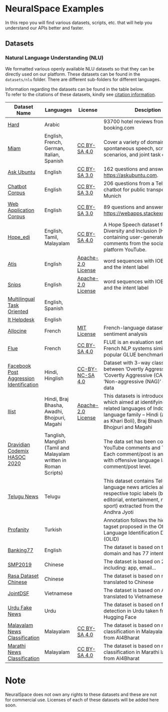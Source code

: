 # NeuralSpace Examples
In this repo you will find various datasets, scripts, etc. that will help you understand our APIs better and faster.

## Datasets

### Natural Language Understanding (NLU)
We formatted various openly available NLU datasets so that they can be directly used on our platform.
These datasets can be found in the `datasets/nlu` folder. 
There are different sub-folders for different languages.



Information regarding the datasets can be found in the table below.<br> To refer to the citations of these datasets, kindly see [citation information](citations.MD).


| Dataset Name   | Languages  | License  | Desciption 
|---|---|---|---|
|  [Hard](https://github.com/elnagara/HARD-Arabic-Dataset) |Arabic   |   | 93700 hotel reviews from booking.com
|  [Miam](https://huggingface.co/datasets/miam) |  English, French, German, Italian, Spanish  |[CC BY-SA 4.0](https://creativecommons.org/licenses/by-sa/4.0/)   | Cover a variety of domains including spontaneous speech, scripted scenarios, and joint task completion|
| [Ask Ubuntu](https://github.com/sebischair/NLU-Evaluation-Corpora)  |  English   | [CC BY-SA 3.0](https://creativecommons.org/licenses/by-sa/3.0/)  | 162 questions and answers from https://askubuntu.com.|
[Chatbot Corpus](https://github.com/sebischair/NLU-Evaluation-Corpora) | English | [CC BY-SA 3.0](https://creativecommons.org/licenses/by-sa/3.0/) | 206 questions from a Telegram chatbot for public transport in Munich
[Web Application Corpus](https://github.com/sebischair/NLU-Evaluation-Corpora) | English | [CC BY-SA 3.0](https://creativecommons.org/licenses/by-sa/3.0/) | 89 questions and answers from https://webapps.stackexchange.com.|
[Hope_edi](https://competitions.codalab.org/competitions/27653#learn_the_details )| English, Tamil, Malayalam | [CC BY-SA 4.0](https://creativecommons.org/licenses/by-sa/4.0/) | A Hope Speech dataset for Equality, Diversity and Inclusion (HopeEDI) containing user-generated comments from the social media platform YouTube.|
[Atis](https://github.com/sz128/slot_filling_and_intent_detection_of_SLU/tree/master/data/atis-2) | English | [Apache-2.0 License](https://www.apache.org/licenses/LICENSE-2.0)|word sequences with IOB slot tags and the intent label |
[Snips]( https://github.com/sz128/slot_filling_and_intent_detection_of_SLU/tree/master/data/snips) | English | [Apache-2.0 License](https://www.apache.org/licenses/LICENSE-2.0)| word sequences with IOB slot tags and the intent label
[Multilingual Task Oriented](https://research.fb.com/publications/cross-lingual-transfer-learning-for-multilingual-task-oriented-dialog/) | English, Spanish | | 
[It Helpdesk](https://info.rasa.com/rasa-bot-starter-packs#it-helpdesk) | English | | 
[Allocine](https://huggingface.co/datasets/allocine) | French |[MIT License](https://opensource.org/licenses/MIT) | French-language dataset for sentiment analysis|
[Flue]() | French|[CC BY-SA 4.0](https://creativecommons.org/licenses/by-sa/4.0/)| FLUE is an evaluation setup for French NLP systems similar to the popular GLUE benchmark|
[Facebook Post Aggression Identification](https://github.com/kraiyani/Facebook-Post-Aggression-Identification) |Hindi, Hinglish |[CC-BY-NC-SA 4.0](https://creativecommons.org/licenses/by-nc-sa/4.0/) |Dataset with 3-way classification between ’Overtly Aggressive (OAG)’, ’Covertly Aggressive (CAG)’ and ’Non-aggressive (NAG)’ over text data
[Ilist](https://github.com/kmi-linguistics/vardial2018) | Hindi, Braj Bhasha, Awadhi, Bhojpuri, Magahi|[Apache-2.0 License](https://www.apache.org/licenses/LICENSE-2.0)| This datasets is introduced in a task which aimed at identifying 5 closely-related languages of Indo-Aryan language family – Hindi (also known as Khari Boli), Braj Bhasha, Awadhi, Bhojpuri and Magahi|
[Dravidian Codemix HASOC 2020](https://sites.google.com/view/dravidian-codemix-fire2020/overview) | Tanglish, Manglish (Tamil and Malayalam written in Roman Scripts) | | The data set has been collected from YouTube comments and Tweets. Each comment/post is annotated with offensive language label at the comment/post level. |
[Telugu News](https://huggingface.co/datasets/telugu_news) | Telugu| | This dataset contains Telugu language news articles along with respective topic labels (business, editorial, entertainment, nation, sport) extracted from the daily Andhra Jyoti|
[Profanity](https://sites.google.com/site/offensevalsharedtask/results-and-paper-submission) |Turkish | |Annotation follows the hierarchical tagset proposed in the Offensive Language Identification Dataset (OLID)|
[Banking77](https://github.com/jianguoz/Few-Shot-Intent-Detection/tree/main/Datasets/BANKING77) |English | |The dataset is based on the banking domain and has 77 intents|
[SMP2019](https://conference.cipsc.org.cn/smp2019/evaluation.html) |Chinese | |The dataset is based on 29 domains, including: app, email...|
[Rasa Dataset Chinese](https://github.com/FengXMGeek/rasa_nlu_chinese_example) |Chinese | |The dataset is based on rasa dataset translated to Chinese|
[JointDSF](https://github.com/VinAIResearch/JointIDSF/tree/main/PhoATIS) |Vietnamese | |The dataset is based on ATIS dataset translated to Vietnamese|
[Urdu Fake News](https://huggingface.co/datasets/urdu_fake_news#data-instances) |Urdu | |The dataset is based on fake news detection in Urdu taken from Hugging Face|
[Malayalam News Classification](https://github.com/AI4Bharat/indicnlp_corpus#indicnlp-news-article-classification-dataset) |Malayalam |[CC BY-SA 4.0](https://creativecommons.org/licenses/by-sa/4.0/) |The dataset is based on news classification in Malayalam language from AI4Bharat|
[Marathi News Classification](https://github.com/AI4Bharat/indicnlp_corpus#indicnlp-news-article-classification-dataset) |Malayalam |[CC BY-SA 4.0](https://creativecommons.org/licenses/by-sa/4.0/) |The dataset is based on news classification in Marathi language from AI4Bharat|



# Note

NeuralSpace does not own any rights to these datasets and these are not for commercial use. 
Licenses of each of these datasets will be added here soon.

 
